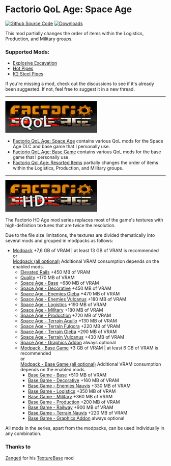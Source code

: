 # Factorio QoL Age: Space Age

[![Github Source Code](https://img.shields.io/badge/GitHub-Source%20Code-blue)](https://github.com/Ingo-Igel/factorio_qol_age_resorted_items) [![Downloads](https://img.shields.io/badge/dynamic/json?color=orange&label=Factorio%20Mod%20Portal&query=downloads_count&suffix=%20downloads&url=https%3A%2F%2Fmods.factorio.com%2Fapi%2Fmods%2Ffactorio_qol_age_resorted_items)](https://mods.factorio.com/mod/factorio_qol_age_resorted_items)

This mod partially changes the order of items within the Logistics, Production, and Military groups.

### Supported Mods:

- [Explosive Excavation](https://mods.factorio.com/mod/Explosive%20Excavation?from=search)
- [Hot Pipes](https://mods.factorio.com/mod/HotPipes?from=search)
- [K2 Steel Pipes](https://mods.factorio.com/mod/k2-steel-pipes?from=search)

If you're missing a mod, check out the discussions to see if it's already been suggested. If not, feel free to suggest it in a new thread.


___
![Factorio QoL Age Mods](https://github.com/Ingo-Igel/factorio_qol_age_space_age/blob/main/.gitgallery/Factorio_QoL_Age_Logo.png?raw=true)

- [Factorio QoL Age: Space Age](https://mods.factorio.com/mod/factorio_qol_age_space_age)
contains various QoL mods for the Space Age DLC and base game that I personally use.
- [Factorio QoL Age: Base Game](https://mods.factorio.com/mod/factorio_qol_age_base_game)
contains various QoL mods for the base game that I personally use.
- [Factorio Qol Age: Resorted Items](https://mods.factorio.com/mod/factorio_qol_age_resorted_items)
partially changes the order of items within the Logistics, Production, and Military groups.


___
![Factorio HD Age Mods](https://github.com/Ingo-Igel/factorio_hd_age_modpack/blob/main/.gitgallery/Factorio_HD_Age_Logo.png?raw=true)

The Factorio HD Age mod series replaces most of the game's textures with high-definition textures that are twice the resolution.

Due to the file size limitations, the textures are divided thematically into several mods and grouped in modpacks as follows:

- [Modpack](https://mods.factorio.com/mod/factorio_hd_age_modpack) +7,6 GB of VRAM | at least 13 GB of VRAM is recommended  
or  
[Modpack (all optional)](https://mods.factorio.com/mod/factorio_hd_age_modpack_optional) Additional VRAM consumption depends on the enabled mods.
	- [Elevated Rails](https://mods.factorio.com/mod/factorio_hd_age_elevated_rails) +450 MB of VRAM
	- [Quality](https://mods.factorio.com/mod/factorio_hd_age_quality) +170 MB of VRAM
	- [Space Age - Base](https://mods.factorio.com/mod/factorio_hd_age_space_age_base) +680 MB of VRAM
	- [Space Age - Decorative](https://mods.factorio.com/mod/factorio_hd_age_space_age_decorative) +450 MB of VRAM
	- [Space Age - Enemies Gleba](https://mods.factorio.com/mod/factorio_hd_age_space_age_enemies_gleba) +470 MB of VRAM
	- [Space Age - Enemies Vulcanus](https://mods.factorio.com/mod/factorio_hd_age_space_age_enemies_vulcanus) +180 MB of VRAM
	- [Space Age - Logistics](https://mods.factorio.com/mod/factorio_hd_age_space_age_logistics) +190 MB of VRAM
	- [Space Age - Military](https://mods.factorio.com/mod/factorio_hd_age_space_age_military) +180 MB of VRAM
	- [Space Age - Production](https://mods.factorio.com/mod/factorio_hd_age_space_age_production) +720 MB of VRAM
	- [Space Age - Terrain Aquilo](https://mods.factorio.com/mod/factorio_hd_age_space_age_terrain_aquilo) +130 MB of VRAM
	- [Space Age - Terrain Fulgora](https://mods.factorio.com/mod/factorio_hd_age_space_age_terrain_fulgora) +220 MB of VRAM
	- [Space Age - Terrain Gleba](https://mods.factorio.com/mod/factorio_hd_age_space_age_terrain_gleba) +290 MB of VRAM
	- [Space Age - Terrain Vulcanus](https://mods.factorio.com/mod/factorio_hd_age_space_age_terrain_vulcanus) +430 MB of VRAM
	- [Space Age - Graphics Addon](https://mods.factorio.com/mod/factorio_hd_age_space_age_graphics_addon) always optional
	- [Modpack - Base Game](https://mods.factorio.com/mod/factorio_hd_age_modpack_base_game_only) +3 GB of VRAM | at least 6 GB of VRAM is recommended  
	or  
	[Modpack - Base Game (all optional)](https://mods.factorio.com/mod/factorio_hd_age_modpack_base_game_optional) Additional VRAM consumption depends on the enabled mods.
		- [Base Game - Base](https://mods.factorio.com/mod/factorio_hd_age_base_game_base) +510 MB of VRAM
		- [Base Game - Decorative](https://mods.factorio.com/mod/factorio_hd_age_base_game_decorative) +160 MB of VRAM
		- [Base Game - Enemies Nauvis](https://mods.factorio.com/mod/factorio_hd_age_base_game_enemies_nauvis) +330 MB of VRAM
		- [Base Game - Logistics](https://mods.factorio.com/mod/factorio_hd_age_base_game_logistics) +350 MB of VRAM
		- [Base Game - Military](https://mods.factorio.com/mod/factorio_hd_age_base_game_military) +360 MB of VRAM
		- [Base Game - Production](https://mods.factorio.com/mod/factorio_hd_age_base_game_production) +200 MB of VRAM
		- [Base Game - Railway](https://mods.factorio.com/mod/factorio_hd_age_base_game_railway) +900 MB of VRAM
		- [Base Game - Terrain Nauvis](https://mods.factorio.com/mod/factorio_hd_age_base_game_terrain_nauvis) +220 MB of VRAM
		- [Base Game - Graphics Addon](https://mods.factorio.com/mod/factorio_hd_age_base_game_graphics_addon) always optional

All mods in the series, apart from the modpacks, can be used individually in any combination.

### Thanks to
[Zangeti](https://mods.factorio.com/user/Zangeti) for his [TextureBase](https://mods.factorio.com/mod/texturebase) mod